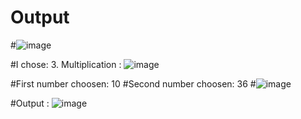 # Output

#![image](https://github.com/user-attachments/assets/96710976-33b7-4c88-897a-bd4a0d366ad1)

#I chose: 3. Multiplication : ![image](https://github.com/user-attachments/assets/f08df97a-1dc7-4ae6-b421-ff228ebf4bd4)


#First number choosen: 10
#Second number choosen: 36
#![image](https://github.com/user-attachments/assets/e0d2cf1b-f73b-4ed4-ac54-54f4ae81e89d)


#Output : ![image](https://github.com/user-attachments/assets/08c57f40-6ae3-42db-be48-1d4673c8f567)

